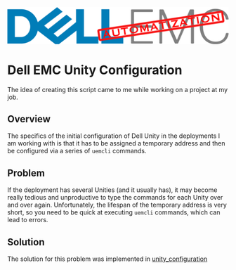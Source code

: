 <img src='./media/unity_automatization_logo.png' alt='Dell EMC Unity Automatization' title='Dell EMC Unity Automatization'/>

# Dell EMC Unity Configuration

The idea of creating this script came to me while working on a project at my job.

## Overview
The specifics of the initial configuration of Dell Unity in the deployments I am working with is that it has to be assigned a temporary address and then be configured via a series of `uemcli` commands. 

## Problem
If the deployment has several Unities (and it usually has), it may become really tedious and unproductive to type the commands for each Unity over and over again. Unfortunately, the lifespan of the temporary address is very short, so you need to be quick at executing `uemcli` commands, which can lead to errors. 

## Solution
The solution for this problem was implemented in [unity_configuration](./unity_configuration.py)
